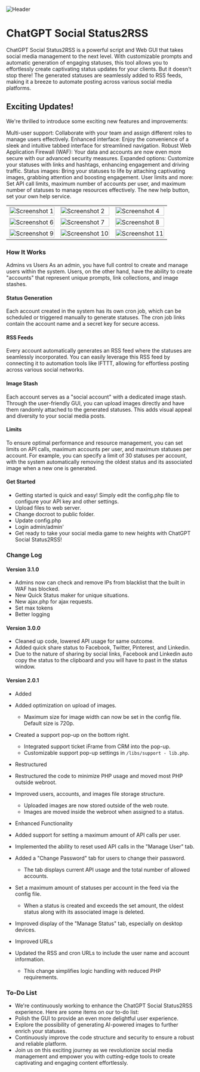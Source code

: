 ![Header](/images/header.png)

# ChatGPT Social Status2RSS
ChatGPT Social Status2RSS is a powerful script and Web GUI that takes social media management to the next level. With customizable prompts and automatic generation of engaging statuses, this tool allows you to effortlessly create captivating status updates for your clients. But it doesn't stop there! The generated statuses are seamlessly added to RSS feeds, making it a breeze to automate posting across various social media platforms.

## Exciting Updates!
We're thrilled to introduce some exciting new features and improvements:

Multi-user support: Collaborate with your team and assign different roles to manage users effectively.
Enhanced interface: Enjoy the convenience of a sleek and intuitive tabbed interface for streamlined navigation.
Robust Web Application Firewall (WAF): Your data and accounts are now even more secure with our advanced security measures.
Expanded options: Customize your statuses with links and hashtags, enhancing engagement and driving traffic.
Status images: Bring your statuses to life by attaching captivating images, grabbing attention and boosting engagement.
User limits and more: Set API call limits, maximum number of accounts per user, and maximum number of statuses to manage resources effectively. The new help button, set your own help service.

<table>
  <tr>
    <td><img src="/images/ss-1.jpg" alt="Screenshot 1" width="100%"/></td>
    <td><img src="/images/ss-2.jpg" alt="Screenshot 2" width="100%"/></td>
    <td><img src="/images/ss-4.jpg" alt="Screenshot 4" width="100%"/></td>
  </tr>
  <tr>
    <td><img src="/images/ss-6.jpg" alt="Screenshot 6" width="100%"/></td>
    <td><img src="/images/ss-7.jpg" alt="Screenshot 7" width="100%"/></td>
    <td><img src="/images/ss-8.jpg" alt="Screenshot 8" width="100%"/></td>
  </tr>
  <tr>
    <td><img src="/images/ss-9.jpg" alt="Screenshot 9" width="100%"/></td>
    <td><img src="/images/ss-10.jpg" alt="Screenshot 10" width="100%"/></td>
    <td><img src="/images/ss-11.jpg" alt="Screenshot 11" width="100%"/></td>
  </tr>
</table>

### How It Works
Admins vs Users
As an admin, you have full control to create and manage users within the system. Users, on the other hand, have the ability to create "accounts" that represent unique prompts, link collections, and image stashes.

#### Status Generation
Each account created in the system has its own cron job, which can be scheduled or triggered manually to generate statuses. The cron job links contain the account name and a secret key for secure access.

#### RSS Feeds
Every account automatically generates an RSS feed where the statuses are seamlessly incorporated. You can easily leverage this RSS feed by connecting it to automation tools like IFTTT, allowing for effortless posting across various social networks.

#### Image Stash
Each account serves as a "social account" with a dedicated image stash. Through the user-friendly GUI, you can upload images directly and have them randomly attached to the generated statuses. This adds visual appeal and diversity to your social media posts.

#### Limits
To ensure optimal performance and resource management, you can set limits on API calls, maximum accounts per user, and maximum statuses per account. For example, you can specify a limit of 30 statuses per account, with the system automatically removing the oldest status and its associated image when a new one is generated.

#### Get Started
- Getting started is quick and easy! Simply edit the config.php file to configure your API key and other settings.
- Upload files to web server.
- Change docroot to public folder.
- Update config.php
- Login admin/admin'
- Get ready to take your social media game to new heights with ChatGPT Social Status2RSS!

### Change Log

#### Version 3.1.0
- Admins now can check and remove IPs from blacklist that the built in WAF has blocked.
- New Quick Status maker for unique situations.
- New ajax.php for ajax requests.
- Set max tokens
- Better logging


#### Version 3.0.0
- Cleaned up code, lowered API usage for same outcome.
- Added quick share status to Facebook, Twitter, Pinterest, and Linkedin.
 - Due to the nature of sharing by social links, Facebook and Linkedin auto copy the status to the clipboard and you will have to past in the status window.

#### Version 2.0.1
- Added
 - Added optimization on upload of images.
   - Maximum size for image width can now be set in the config file. Default size is 720p.
 - Created a support pop-up on the bottom right.
   - Integrated support ticket iFrame from CRM into the pop-up.
   - Customizable support pop-up settings in `/libs/support - lib.php`.

- Restructured
 - Restructured the code to minimize PHP usage and moved most PHP outside webroot.
 - Improved users, accounts, and images file storage structure.
   - Uploaded images are now stored outside of the web route.
   - Images are moved inside the webroot when assigned to a status.

- Enhanced Functionality
 - Added support for setting a maximum amount of API calls per user.
 - Implemented the ability to reset used API calls in the "Manage User" tab.
 - Added a "Change Password" tab for users to change their password.
   - The tab displays current API usage and the total number of allowed accounts.
 - Set a maximum amount of statuses per account in the feed via the config file.
   - When a status is created and exceeds the set amount, the oldest status along with its associated image is  deleted.
 - Improved display of the "Manage Status" tab, especially on desktop devices.

- Improved URLs
 - Updated the RSS and cron URLs to include the user name and account information.
   - This change simplifies logic handling with reduced PHP requirements.

### To-Do List
- We're continuously working to enhance the ChatGPT Social Status2RSS experience. Here are some items on our to-do list:
- Polish the GUI to provide an even more delightful user experience.
- Explore the possibility of generating AI-powered images to further enrich your statuses.
- Continuously improve the code structure and security to ensure a robust and reliable platform.
- Join us on this exciting journey as we revolutionize social media management and empower you with cutting-edge tools to create captivating and engaging content effortlessly.